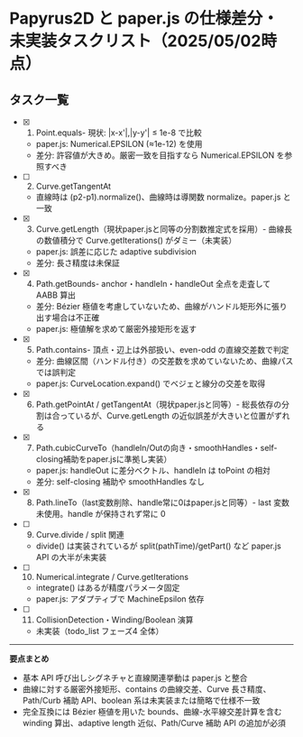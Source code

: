 # Papyrus2D と paper.js の仕様差分・未実装タスクリスト（2025/05/02時点）

## タスク一覧

- [x] 1. Point.equals- 現状: |x-x'|,|y-y'| ≤ 1e-8 で比較  
  - paper.js: Numerical.EPSILON (≈1e-12) を使用  
  - 差分: 許容値が大きめ。厳密一致を目指すなら Numerical.EPSILON を参照すべき

- [ ] 2. Curve.getTangentAt  
  - 直線時は (p2-p1).normalize()、曲線時は導関数 normalize。paper.js と一致

- [x] 3. Curve.getLength（現状paper.jsと同等の分割数推定式を採用）- 曲線長の数値積分で Curve.getIterations() がダミー（未実装）  
  - paper.js: 誤差に応じた adaptive subdivision  
  - 差分: 長さ精度は未保証

- [x] 4. Path.getBounds- anchor・handleIn・handleOut 全点を走査して AABB 算出  
  - 差分: Bézier 極値を考慮していないため、曲線がハンドル矩形外に張り出す場合は不正確  
  - paper.js: 極値解を求めて厳密外接矩形を返す

- [x] 5. Path.contains- 頂点・辺上は外部扱い、even-odd の直線交差数で判定  
  - 差分: 曲線区間（ハンドル付き）の交差数を求めていないため、曲線パスでは誤判定  
  - paper.js: CurveLocation.expand() でベジェと線分の交差を取得

- [x] 6. Path.getPointAt / getTangentAt（現状paper.jsと同等）- 総長依存の分割は合っているが、Curve.getLength の近似誤差が大きいと位置がずれる

- [x] 7. Path.cubicCurveTo（handleIn/Outの向き・smoothHandles・self-closing補助をpaper.jsに準拠し実装）
  - paper.js: handleOut に差分ベクトル、handleIn は toPoint の相対  
  - 差分: self-closing 補助や smoothHandles なし

- [x] 8. Path.lineTo（last変数削除、handle常に0はpaper.jsと同等）- last 変数未使用。handle が保持されず常に 0

- [ ] 9. Curve.divide / split 関連  
  - divide() は実装されているが split(pathTime)/getPart() など paper.js API の大半が未実装

- [ ] 10. Numerical.integrate / Curve.getIterations  
  - integrate() はあるが精度パラメータ固定  
  - paper.js: アダプティブで MachineEpsilon 依存

- [ ] 11. CollisionDetection・Winding/Boolean 演算  
  - 未実装（todo_list フェーズ4 全体）

---

**要点まとめ**
- 基本 API 呼び出しシグネチャと直線関連挙動は paper.js と整合
- 曲線に対する厳密外接矩形、contains の曲線交差、Curve 長さ精度、Path/Curb 補助 API、boolean 系は未実装または簡略で仕様不一致
- 完全互換には Bézier 極値を用いた bounds、曲線-水平線交差計算を含む winding 算出、adaptive length 近似、Path/Curve 補助 API の追加が必須